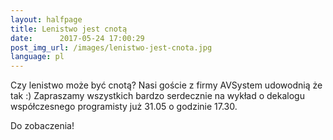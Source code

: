 ```yaml
---
layout:	halfpage
title: Lenistwo jest cnotą
date:	   2017-05-24 17:00:29
post_img_url: /images/lenistwo-jest-cnota.jpg
language: pl
---
```


Czy lenistwo może być cnotą? Nasi goście z firmy AVSystem udowodnią że tak :) Zapraszamy wszystkich bardzo serdecznie na wykład o dekalogu współczesnego programisty już 31.05 o godzinie 17.30. 

Do zobaczenia!
